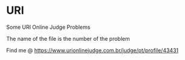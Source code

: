 # URI
Some URI Online Judge Problems

The name of the file is the number of the problem

Find me @ https://www.urionlinejudge.com.br/judge/pt/profile/43431
